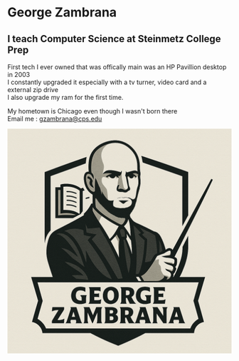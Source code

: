 # **George Zambrana**
## I teach Computer Science at **Steinmetz College Prep**
First tech I ever owned that was offically main was an HP Pavillion desktop in 2003<br>
I constantly upgraded it especially with a tv turner, video card and a external zip drive<br>
I also upgrade my ram for the first time.<br>

My hometown is Chicago even though I wasn't born there<br>
Email me : gzambrana@cps.edu

![A logo with George Zambrana Teacher Status](https://github.com/Techtronic1/Techtronic1/blob/main/assets/gz_tech.png)
